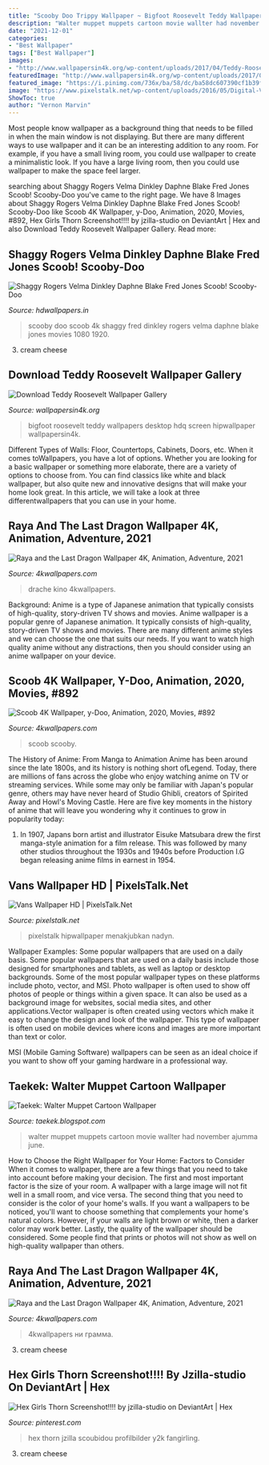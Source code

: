 ```yaml
---
title: "Scooby Doo Trippy Wallpaper ~ Bigfoot Roosevelt Teddy Wallpapers Desktop Hdq Screen Hipwallpaper Wallpapersin4k"
description: "Walter muppet muppets cartoon movie wallter had november ajumma june"
date: "2021-12-01"
categories:
- "Best Wallpaper"
tags: ["Best Wallpaper"]
images:
- "http://www.wallpapersin4k.org/wp-content/uploads/2017/04/Teddy-Roosevelt-Wallpaper-16.jpg"
featuredImage: "http://www.wallpapersin4k.org/wp-content/uploads/2017/04/Teddy-Roosevelt-Wallpaper-16.jpg"
featured_image: "https://i.pinimg.com/736x/ba/58/dc/ba58dc607390cf1b39f7b9c58eb4cf8b.jpg"
image: "https://www.pixelstalk.net/wp-content/uploads/2016/05/Digital-Vans-Wallpaper-HD.jpg"
ShowToc: true
author: "Vernon Marvin"
---
```



Most people know wallpaper as a background thing that needs to be filled in when the main window is not displaying. But there are many different ways to use wallpaper and it can be an interesting addition to any room. For example, if you have a small living room, you could use wallpaper to create a minimalistic look. If you have a large living room, then you could use wallpaper to make the space feel larger.

	

		
searching about Shaggy Rogers Velma Dinkley Daphne Blake Fred Jones Scoob! Scooby-Doo you've came to the right page. We have 8 Images about Shaggy Rogers Velma Dinkley Daphne Blake Fred Jones Scoob! Scooby-Doo like Scoob 4K Wallpaper, y-Doo, Animation, 2020, Movies, #892, Hex Girls Thorn Screenshot!!!! by jzilla-studio on DeviantArt | Hex and also Download Teddy Roosevelt Wallpaper Gallery. Read more:
		
    
## Shaggy Rogers Velma Dinkley Daphne Blake Fred Jones Scoob! Scooby-Doo

<img loading=lazy src="https://www.hdwallpapers.in/download/shaggy_rogers_velma_dinkley_daphne_blake_fred_jones_scoob!_scooby_doo_4k_hd_movies-1920x1080.jpg" onerror="this.onerror=null;this.src='https://tse1.mm.bing.net/th?id=OIP.NJ_A6EMhNFtLXH9pLoKNBwHaEK&amp;pid=15.1';" alt="Shaggy Rogers Velma Dinkley Daphne Blake Fred Jones Scoob! Scooby-Doo">

_Source: hdwallpapers.in_

>scooby doo scoob 4k shaggy fred dinkley rogers velma daphne blake jones movies 1080 1920. 

	

3. cream cheese 

    
## Download Teddy Roosevelt Wallpaper Gallery

<img loading=lazy src="http://www.wallpapersin4k.org/wp-content/uploads/2017/04/Teddy-Roosevelt-Wallpaper-16.jpg" onerror="this.onerror=null;this.src='https://tse4.mm.bing.net/th?id=OIP.9P2_4ah30NHA9RWBSwWoYQHaEV&amp;pid=15.1';" alt="Download Teddy Roosevelt Wallpaper Gallery">

_Source: wallpapersin4k.org_

>bigfoot roosevelt teddy wallpapers desktop hdq screen hipwallpaper wallpapersin4k. 

	

Different Types of Walls: Floor, Countertops, Cabinets, Doors, etc.
When it comes toWallpapers, you have a lot of options. Whether you are looking for a basic wallpaper or something more elaborate, there are a variety of options to choose from. You can find classics like white and black wallpaper, but also quite new and innovative designs that will make your home look great. In this article, we will take a look at three differentwallpapers that you can use in your home.

    
## Raya And The Last Dragon Wallpaper 4K, Animation, Adventure, 2021

<img loading=lazy src="https://4kwallpapers.com/images/wallpapers/raya-and-the-last-dragon-animation-adventure-2021-movies-2732x2732-3794.jpg" onerror="this.onerror=null;this.src='https://tse1.mm.bing.net/th?id=OIP.CooaSRtxw8FLtT_r5Q9WZQHaHa&amp;pid=15.1';" alt="Raya and the Last Dragon Wallpaper 4K, Animation, Adventure, 2021">

_Source: 4kwallpapers.com_

>drache kino 4kwallpapers. 

	

Background: Anime is a type of Japanese animation that typically consists of high-quality, story-driven TV shows and movies.
Anime wallpaper is a popular genre of Japanese animation. It typically consists of high-quality, story-driven TV shows and movies. There are many different anime styles and we can choose the one that suits our needs. If you want to watch high quality anime without any distractions, then you should consider using an anime wallpaper on your device.

    
## Scoob 4K Wallpaper, Y-Doo, Animation, 2020, Movies, #892

<img loading=lazy src="https://4kwallpapers.com/images/wallpapers/scoob-scooby-doo-animation-2020-2880x1800-892.jpg" onerror="this.onerror=null;this.src='https://tse2.mm.bing.net/th?id=OIP.2sQLXJoOr2CV8ZyjxlT0bwHaEo&amp;pid=15.1';" alt="Scoob 4K Wallpaper, y-Doo, Animation, 2020, Movies, #892">

_Source: 4kwallpapers.com_

>scoob scooby. 

	

The History of Anime: From Manga to Animation
Anime has been around since the late 1800s, and its history is nothing short ofLegend. Today, there are millions of fans across the globe who enjoy watching anime on TV or streaming services. While some may only be familiar with Japan's popular genre, others may have never heard of Studio Ghibli, creators of Spirited Away and Howl's Moving Castle. Here are five key moments in the history of anime that will leave you wondering why it continues to grow in popularity today:
1) In 1907, Japans born artist and illustrator Eisuke Matsubara drew the first manga-style animation for a film release. This was followed by many other studios throughout the 1930s and 1940s before Production I.G began releasing anime films in earnest in 1954.

    
## Vans Wallpaper HD | PixelsTalk.Net

<img loading=lazy src="https://www.pixelstalk.net/wp-content/uploads/2016/05/Digital-Vans-Wallpaper-HD.jpg" onerror="this.onerror=null;this.src='https://tse3.mm.bing.net/th?id=OIP.mCPltbCB7pwu7rQ9v0_HkQHaEK&amp;pid=15.1';" alt="Vans Wallpaper HD | PixelsTalk.Net">

_Source: pixelstalk.net_

>pixelstalk hipwallpaper menakjubkan nadyn. 

	

Wallpaper Examples: Some popular wallpapers that are used on a daily basis.
Some popular wallpapers that are used on a daily basis include those designed for smartphones and tablets, as well as laptop or desktop backgrounds. Some of the most popular wallpaper types on these platforms include photo, vector, and MSI. 
Photo wallpaper is often used to show off photos of people or things within a given space. It can also be used as a background image for websites, social media sites, and other applications.Vector wallpaper is often created using vectors which make it easy to change the design and look of the wallpaper. This type of wallpaper is often used on mobile devices where icons and images are more important than text or color. 

MSI (Mobile Gaming Software) wallpapers can be seen as an ideal choice if you want to show off your gaming hardware in a professional way.

    
## Taekek: Walter Muppet Cartoon Wallpaper

<img loading=lazy src="http://3.bp.blogspot.com/-hkmEx8UkxCs/T0b_HSolSrI/AAAAAAAAEkM/iCM3Tgd-T2E/s1600/Walter_muppet_cartoon_wallpaper_4.jpg" onerror="this.onerror=null;this.src='https://tse3.mm.bing.net/th?id=OIP.mavCjw390-PdldDL1V0d6AAAAA&amp;pid=15.1';" alt="Taekek: Walter Muppet Cartoon Wallpaper">

_Source: taekek.blogspot.com_

>walter muppet muppets cartoon movie wallter had november ajumma june. 

	

How to Choose the Right Wallpaper for Your Home: Factors to Consider
When it comes to wallpaper, there are a few things that you need to take into account before making your decision. The first and most important factor is the size of your room. A wallpaper with a large image will not fit well in a small room, and vice versa. 
The second thing that you need to consider is the color of your home's walls. If you want a wallpapers to be noticed, you'll want to choose something that complements your home's natural colors. However, if your walls are light brown or white, then a darker color may work better. 
Lastly, the quality of the wallpaper should be considered. Some people find that prints or photos will not show as well on high-quality wallpaper than others.

    
## Raya And The Last Dragon Wallpaper 4K, Animation, Adventure, 2021

<img loading=lazy src="https://4kwallpapers.com/images/wallpapers/raya-and-the-last-dragon-animation-adventure-2021-movies-1242x2688-3794.jpg" onerror="this.onerror=null;this.src='https://tse2.mm.bing.net/th?id=OIP.DQzy0rDcoNvyGrYW9Om_nAHaQB&amp;pid=15.1';" alt="Raya and the Last Dragon Wallpaper 4K, Animation, Adventure, 2021">

_Source: 4kwallpapers.com_

>4kwallpapers ни грамма. 

	

3. cream cheese 

    
## Hex Girls Thorn Screenshot!!!! By Jzilla-studio On DeviantArt | Hex

<img loading=lazy src="https://i.pinimg.com/736x/ba/58/dc/ba58dc607390cf1b39f7b9c58eb4cf8b.jpg" onerror="this.onerror=null;this.src='https://tse2.mm.bing.net/th?id=OIP.MYN_6mL3rXnq_S82QhHaNwHaOA&amp;pid=15.1';" alt="Hex Girls Thorn Screenshot!!!! by jzilla-studio on DeviantArt | Hex">

_Source: pinterest.com_

>hex thorn jzilla scoubidou profilbilder y2k fangirling. 

	

3. cream cheese 

